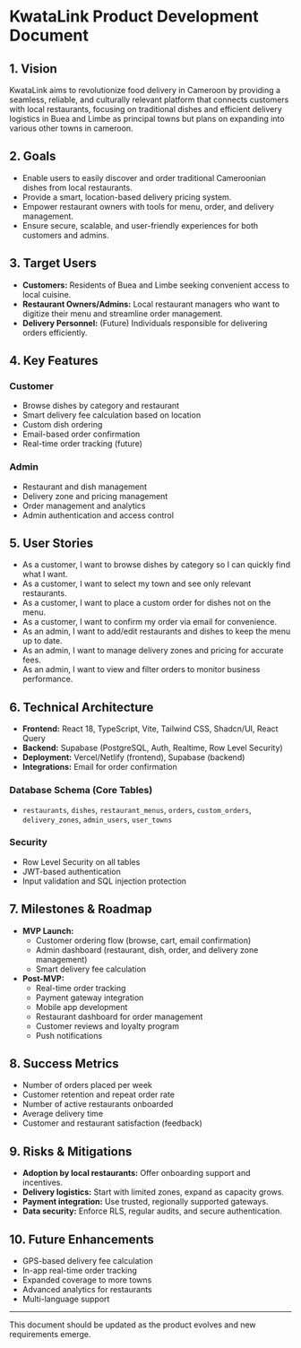 # KwataLink Product Development Document

## 1. Vision
KwataLink aims to revolutionize food delivery in Cameroon by providing a seamless, reliable, and culturally relevant platform that connects customers with local restaurants, focusing on traditional dishes and efficient delivery logistics in Buea and Limbe as principal towns but plans on expanding into various other towns in cameroon.

## 2. Goals
- Enable users to easily discover and order traditional Cameroonian dishes from local restaurants.
- Provide a smart, location-based delivery pricing system.
- Empower restaurant owners with tools for menu, order, and delivery management.
- Ensure secure, scalable, and user-friendly experiences for both customers and admins.

## 3. Target Users
- **Customers:** Residents of Buea and Limbe seeking convenient access to local cuisine.
- **Restaurant Owners/Admins:** Local restaurant managers who want to digitize their menu and streamline order management.
- **Delivery Personnel:** (Future) Individuals responsible for delivering orders efficiently.

## 4. Key Features
### Customer
- Browse dishes by category and restaurant
- Smart delivery fee calculation based on location
- Custom dish ordering
- Email-based order confirmation
- Real-time order tracking (future)

### Admin
- Restaurant and dish management
- Delivery zone and pricing management
- Order management and analytics
- Admin authentication and access control

## 5. User Stories
- As a customer, I want to browse dishes by category so I can quickly find what I want.
- As a customer, I want to select my town and see only relevant restaurants.
- As a customer, I want to place a custom order for dishes not on the menu.
- As a customer, I want to confirm my order via email for convenience.
- As an admin, I want to add/edit restaurants and dishes to keep the menu up to date.
- As an admin, I want to manage delivery zones and pricing for accurate fees.
- As an admin, I want to view and filter orders to monitor business performance.

## 6. Technical Architecture
- **Frontend:** React 18, TypeScript, Vite, Tailwind CSS, Shadcn/UI, React Query
- **Backend:** Supabase (PostgreSQL, Auth, Realtime, Row Level Security)
- **Deployment:** Vercel/Netlify (frontend), Supabase (backend)
- **Integrations:** Email for order confirmation

### Database Schema (Core Tables)
- `restaurants`, `dishes`, `restaurant_menus`, `orders`, `custom_orders`, `delivery_zones`, `admin_users`, `user_towns`

### Security
- Row Level Security on all tables
- JWT-based authentication
- Input validation and SQL injection protection

## 7. Milestones & Roadmap
- **MVP Launch:**
  - Customer ordering flow (browse, cart, email confirmation)
  - Admin dashboard (restaurant, dish, order, and delivery zone management)
  - Smart delivery fee calculation
- **Post-MVP:**
  - Real-time order tracking
  - Payment gateway integration
  - Mobile app development
  - Restaurant dashboard for order management
  - Customer reviews and loyalty program
  - Push notifications

## 8. Success Metrics
- Number of orders placed per week
- Customer retention and repeat order rate
- Number of active restaurants onboarded
- Average delivery time
- Customer and restaurant satisfaction (feedback)

## 9. Risks & Mitigations
- **Adoption by local restaurants:** Offer onboarding support and incentives.
- **Delivery logistics:** Start with limited zones, expand as capacity grows.
- **Payment integration:** Use trusted, regionally supported gateways.
- **Data security:** Enforce RLS, regular audits, and secure authentication.

## 10. Future Enhancements
- GPS-based delivery fee calculation
- In-app real-time order tracking
- Expanded coverage to more towns
- Advanced analytics for restaurants
- Multi-language support

---
This document should be updated as the product evolves and new requirements emerge. 